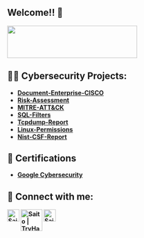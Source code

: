 ## Welcome!! 👋

<img src="https://github.com/user-attachments/assets/a82ae4ad-a076-454f-9c0c-3385db36e1a4" width="300" height="75">

<h2>👨‍💻 Cybersecurity Projects:</h2>

 - <b>[Document-Enterprise-CISCO](https://github.com/lucascosta224fe/Document-Enterprise-Issue)<b>
 - <b>[Risk-Assessment](https://github.com/lucascosta224fe/Risk-Assessment)<b>
 - <b>[MITRE-ATT&CK](https://github.com/lucascosta224fe/MITRE-ATTACK-)<b>
 - <b>[SQL-Filters](https://github.com/lucascosta224fe/SQL-Filters)<b>
 - <b>[Tcpdump-Report](https://github.com/lucascosta224fe/Tcpdump-Report)<b>
 - <b>[Linux-Permissions](https://github.com/lucascosta224fe/Linux-Permissions)<b>
 - <b>[Nist-CSF-Report](https://github.com/lucascosta224fe/NIST-CSF)<b>

<h2>📑 Certifications </h2>

 - [Google Cybersecurity](https://www.credly.com/badges/50baf6f7-3a53-455e-a362-136812805195/public_url)

<h2> 🤳 Connect with me:</h2>

[<img align="left" alt="Saito | LinkedIn" width="28px" src="https://img.icons8.com/ios7/600/FFFFFF/linkedin.png" />][linkedin]

[linkedin]: https://linkedin.com/in/lucas-costa-45a700346/

[<img align="left" alt="Saito | TryHackMe" width="50px" src="https://tryhackme.com/img/logo/THMlogo-gray_scale.png" />][TryhackMe]

[TryhackMe]: https://tryhackme.com/p/lucascosta224fe

[<img align="left" alt="Saito | BTLO" width="28px" src="https://blueteamlabs.online/images/mainpic.png" />][BTLO]

[BTLO]: https://blueteamlabs.online/home/user/468bc4e6520106d230a3be
<!--
joshmadakor1/joshmadakor1 is a ✨ special ✨ repository because its README.md (this file) appears on your GitHub profile.

Here are some ideas to get you started:

🔭 I’m currently working on ...
🌱 I’m currently learning ...
👯 I’m looking to collaborate on ...
🤔 I’m looking for help with ...
💬 Ask me about ...
📫 How to reach me: ...
😄 Pronouns: ...
⚡ Fun fact: ...
-->
